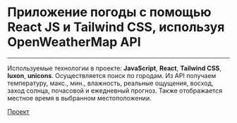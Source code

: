 # Приложение погоды с помощью React JS и Tailwind CSS, используя OpenWeatherMap API
____
Используемые технологии в проекте: __JavaScript__, __React__, __Tailwind CSS__, __luxon__, __unicons__. 
Осуществляется поиск по городам. Из API получаем температуру, макс., мин., влажность, реальные ощущения, восход, заход солнца, почасовой и ежедневный прогноз. Также отображается местное время в выбранном местоположении.


[Проект](https://skredmi.github.io/react-weather-app/)